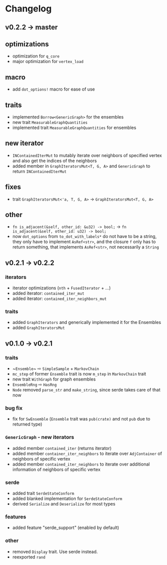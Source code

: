 # Changelog

## v0.2.2 &rarr; master

## optimizations
* optimization for `q_core`
* major optimization for `vertex_load`

## macro
* add `dot_options!` macro for ease of use

## traits
* implemented `Borrow<GenericGraph>` for the ensembles
* new trait `MeasurableGraphQuantities`
* implemented trait `MeasurableGraphQuantities` for ensembles


## new iterator
*  `INContainedIterMut` to mutably iterate over neighbors
  of specified vertex and also get the indices of the neighbors
* added member in `GraphIteratorsMut<T, G, A>` and `GenericGraph`
  to return `INContainedIterMut`

## fixes
* trait `GraphIteratorsMut<'a, T, G, A>` &rarr; `GraphIteratorsMut<T, G, A>`

## other
* `fn is_adjacent(&self, other_id: &u32) -> bool;` &rarr; `fn is_adjacent(&self, other_id: u32) -> bool;`
* now `dot_options` from `to_dot_with_labels*` do not have to be a string,
they only have to implement `AsRef<str>`, and the closure `f` only has to
return something, that implements `AsRef<str>`, not necessarily a `String`

## v0.2.1 &rarr; v0.2.2

### iterators
* iterator optimizations (`nth` + `FusedIterator` + …)
* added iterator: `contained_iter_mut`
* added iterator: `contained_iter_neighbors_mut`

### traits
* added `GraphIterators` and generically implemented it for the Ensembles
* added `GraphIteratorsMut`

## v0.1.0 &rarr; v0.2.1

### traits
* ~`Ensemble`~ &#8680; `SimpleSample` + `MarkovChain`
* `mc_step` of former `Ensemble` trait is now `m_step` in `MarkovChain` trait
* new trait `WithGraph` for graph ensembles
* ```EnsembleRng``` &#8680; ```HasRng```
* ```Node``` removed ```parse_str``` and ```make_string```, since serde takes care of that now

### bug fix
* fix for `SwEnsemble` (`Ensemble` trait was `pub(crate)` and not `pub` due to returned type)

### `GenericGraph` - new iterators
* added member `contained_iter` (returns iterator)
* added member `container_iter_neighbors` to iterate over `AdjContainer` of neighbors of specific vertex
* added member `contained_iter_neighbors` to iterate over additional information of neighbors of specific vertex

### serde
* added trait ```SerdeStateConform```
* added blanked implementation for ```SerdeStateConform```
* derived ```Serialize``` and ```Deserialize``` for most types

### features
* added feature "serde_support" (enabled by default)

### other
* removed ```Display``` trait. Use serde instead.
* reexported ```rand```
